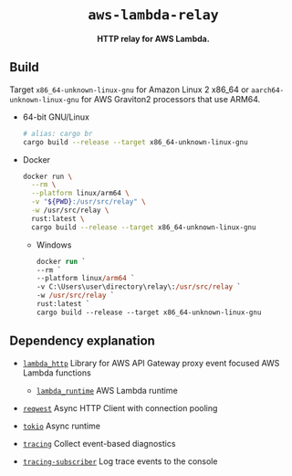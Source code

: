 <div align="center">
  <h1><code>aws-lambda-relay</code></h1>
  <p><strong>HTTP relay for AWS Lambda.</strong></p>
</div>

## Build

Target `x86_64-unknown-linux-gnu` for Amazon Linux 2 x86_64 or `aarch64-unknown-linux-gnu` for AWS Graviton2 processors that use ARM64.

- 64-bit GNU/Linux

  ```sh
  # alias: cargo br
  cargo build --release --target x86_64-unknown-linux-gnu
  ```

- Docker

  ```sh
  docker run \
    --rm \
    --platform linux/arm64 \
    -v "${PWD}:/usr/src/relay" \
    -w /usr/src/relay \
    rust:latest \
    cargo build --release --target x86_64-unknown-linux-gnu
  ```

  - Windows

    ```ps
    docker run `
    --rm `
    --platform linux/arm64 `
    -v C:\Users\user\directory\relay\:/usr/src/relay `
    -w /usr/src/relay `
    rust:latest `
    cargo build --release --target x86_64-unknown-linux-gnu
    ```



## Dependency explanation

- [`lambda_http`](https://lib.rs/crates/lambda_http) Library for AWS API Gateway proxy event focused AWS Lambda functions

  - [`lambda_runtime`](https://lib.rs/crates/lambda_runtime) AWS Lambda runtime

- [`reqwest`](https://lib.rs/crates/reqwest) Async HTTP Client with connection pooling

- [`tokio`](https://lib.rs/crates/tokio) Async runtime

- [`tracing`](https://lib.rs/crates/tracing) Collect event-based diagnostics

- [`tracing-subscriber`](https://lib.rs/crates/tracing-subscriber) Log trace events to the console
